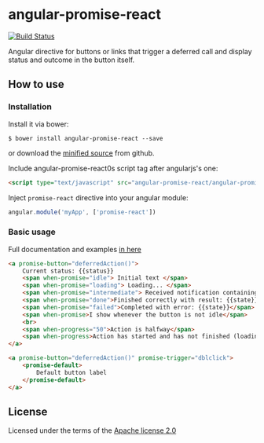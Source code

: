# angular-promise-react

[![Build Status](https://travis-ci.org/erpheus/angular-promise-react.svg?branch=master)](https://travis-ci.org/erpheus/angular-promise-react)

Angular directive for buttons or links that trigger a deferred call and display status and outcome in the button itself.

## How to use

### Installation

Install it via bower:

	$ bower install angular-promise-react --save


or download the [minified source](https://github.com/erpheus/angular-promise-react/releases/latest) from github.

Include angular-promise-react0s script tag after angularjs's one:

```html
<script type="text/javascript" src="angular-promise-react/angular-promise-react.js"></script>
```

Inject `promise-react` directive into your angular module:

```javascript
angular.module('myApp', ['promise-react'])
```

### Basic usage

Full documentation and examples [in here](http://erpheus.github.io/angular-promise-react)

```html
<a promise-button="deferredAction()">
	Current status: {{status}}
	<span when-promise="idle"> Initial text </span>
    <span when-promise="loading"> Loading... </span>
    <span when-promise="intermediate"> Received notification containing {{state}} </span>
    <span when-promise="done">Finished correctly with result: {{state}}</span>
    <span when-promise="failed">Completed with error: {{state}}</span>
    <span when-promise>I show whenever the button is not idle</span>
    <br>
    <span when-progress="50">Action is halfway</span>
    <span when-progress>Action has started and has not finished (loading or intermediate)</span>
</a>
```


```html
<a promise-button="deferredAction()" promise-trigger="dblclick">
	<promise-default>
		Default button label
	</promise-default>
</a>
```


## License
Licensed under the terms of the [Apache license 2.0](https://github.com/erpheus/angular-promise-react/blob/master/LICENSE)
